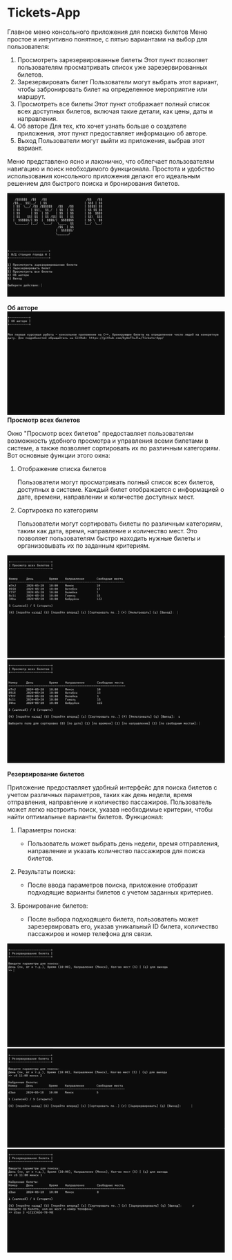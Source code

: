 # Tickets-App

Главное меню консольного приложения для поиска билетов
Меню простое и интуитивно понятное, с пятью вариантами на выбор для пользователя:
1. Просмотреть зарезервированные билеты
   Этот пункт позволяет пользователям просматривать список уже зарезервированных билетов.
2. Зарезервировать билет
   Пользователи могут выбрать этот вариант, чтобы забронировать билет на определенное мероприятие или маршрут.
3. Просмотреть все билеты
   Этот пункт отображает полный список всех доступных билетов, включая такие детали, как цены, даты и направления.
4. Об авторе
   Для тех, кто хочет узнать больше о создателе приложения, этот пункт предоставляет информацию об авторе.
5. Выход
   Пользователи могут выйти из приложения, выбрав этот вариант.

Меню представлено ясно и лаконично, что облегчает пользователям навигацию и поиск необходимого функционала. Простота и удобство использования консольного приложения делают его идеальным решением для быстрого поиска и бронирования билетов.

![main_menu](for_git/main_menu.png "Главное меню")

**Об авторе**
![about_view](for_git/about_view.png "Об авторе")
**Просмотр всех билетов**

Окно "Просмотр всех билетов" предоставляет пользователям возможность удобного просмотра и управления всеми билетами в системе, а также позволяет сортировать их по различным категориям. Вот основные функции этого окна:
1. Отображение списка билетов

   Пользователи могут просматривать полный список всех билетов, доступных в системе.
   Каждый билет отображается с информацией о дате, времени, направлении и количестве доступных мест.
2. Сортировка по категориям

   Пользователи могут сортировать билеты по различным категориям, таким как дата, время, направление и количество мест.
   Это позволяет пользователям быстро находить нужные билеты и организовывать их по заданным критериям.

![show_all_tickets](for_git/show_all_view.png)
![show_sort_view](for_git/sort_view.png)

**Резервирование билетов**

Приложение предоставляет удобный интерфейс для поиска билетов с учетом различных параметров, таких как день недели, время отправления, направление и количество пассажиров. Пользователь может легко настроить поиск, указав необходимые критерии, чтобы найти оптимальные варианты билетов.
Функционал:
1. Параметры поиска:

   * Пользователь может выбрать день недели, время отправления, направление и указать количество пассажиров для поиска билетов.
2. Результаты поиска:

   * После ввода параметров поиска, приложение отобразит подходящие варианты билетов с учетом заданных критериев.

3. Бронирование билетов:
    * После выбора подходящего билета, пользователь может зарезервировать его, указав уникальный ID билета, количество пассажиров и номер телефона для связи.

![reserv_view_1](for_git/reserved_view.png)
![reserv_view_2](for_git/reserved_view_1.png)
![reserv_view_3](for_git/reserved_view_2.png)